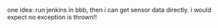one idea:
run jenkins in bbb,
then i can get sensor data directly.
i would expect no exception is thrown!!
